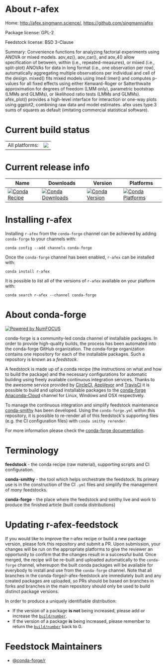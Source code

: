 About r-afex
============

Home: http://afex.singmann.science/, https://github.com/singmann/afex

Package license: GPL-2

Feedstock license: BSD 3-Clause

Summary: Convenience functions for analyzing factorial experiments using ANOVA or mixed models. aov_ez(), aov_car(), and aov_4() allow specification of between, within (i.e., repeated-measures), or mixed (i.e., split-plot)  ANOVAs for data in long format (i.e., one observation per row), automatically aggregating multiple observations per individual and cell  of the design. mixed() fits mixed models using lme4::lmer() and computes  p-values for all fixed effects using either Kenward-Roger or Satterthwaite  approximation for degrees of freedom (LMM only), parametric bootstrap  (LMMs and GLMMs), or likelihood ratio tests (LMMs and GLMMs).  afex_plot() provides a high-level interface for interaction or one-way  plots using ggplot2, combining raw data and model estimates. afex uses  type 3 sums of squares as default (imitating commercial statistical software).



Current build status
====================


<table><tr><td>All platforms:</td>
    <td>
      <a href="https://dev.azure.com/conda-forge/feedstock-builds/_build/latest?definitionId=956&branchName=master">
        <img src="https://dev.azure.com/conda-forge/feedstock-builds/_apis/build/status/r-afex-feedstock?branchName=master">
      </a>
    </td>
  </tr>
</table>

Current release info
====================

| Name | Downloads | Version | Platforms |
| --- | --- | --- | --- |
| [![Conda Recipe](https://img.shields.io/badge/recipe-r--afex-green.svg)](https://anaconda.org/conda-forge/r-afex) | [![Conda Downloads](https://img.shields.io/conda/dn/conda-forge/r-afex.svg)](https://anaconda.org/conda-forge/r-afex) | [![Conda Version](https://img.shields.io/conda/vn/conda-forge/r-afex.svg)](https://anaconda.org/conda-forge/r-afex) | [![Conda Platforms](https://img.shields.io/conda/pn/conda-forge/r-afex.svg)](https://anaconda.org/conda-forge/r-afex) |

Installing r-afex
=================

Installing `r-afex` from the `conda-forge` channel can be achieved by adding `conda-forge` to your channels with:

```
conda config --add channels conda-forge
```

Once the `conda-forge` channel has been enabled, `r-afex` can be installed with:

```
conda install r-afex
```

It is possible to list all of the versions of `r-afex` available on your platform with:

```
conda search r-afex --channel conda-forge
```


About conda-forge
=================

[![Powered by NumFOCUS](https://img.shields.io/badge/powered%20by-NumFOCUS-orange.svg?style=flat&colorA=E1523D&colorB=007D8A)](http://numfocus.org)

conda-forge is a community-led conda channel of installable packages.
In order to provide high-quality builds, the process has been automated into the
conda-forge GitHub organization. The conda-forge organization contains one repository
for each of the installable packages. Such a repository is known as a *feedstock*.

A feedstock is made up of a conda recipe (the instructions on what and how to build
the package) and the necessary configurations for automatic building using freely
available continuous integration services. Thanks to the awesome service provided by
[CircleCI](https://circleci.com/), [AppVeyor](https://www.appveyor.com/)
and [TravisCI](https://travis-ci.org/) it is possible to build and upload installable
packages to the [conda-forge](https://anaconda.org/conda-forge)
[Anaconda-Cloud](https://anaconda.org/) channel for Linux, Windows and OSX respectively.

To manage the continuous integration and simplify feedstock maintenance
[conda-smithy](https://github.com/conda-forge/conda-smithy) has been developed.
Using the ``conda-forge.yml`` within this repository, it is possible to re-render all of
this feedstock's supporting files (e.g. the CI configuration files) with ``conda smithy rerender``.

For more information please check the [conda-forge documentation](https://conda-forge.org/docs/).

Terminology
===========

**feedstock** - the conda recipe (raw material), supporting scripts and CI configuration.

**conda-smithy** - the tool which helps orchestrate the feedstock.
                   Its primary use is in the construction of the CI ``.yml`` files
                   and simplify the management of *many* feedstocks.

**conda-forge** - the place where the feedstock and smithy live and work to
                  produce the finished article (built conda distributions)


Updating r-afex-feedstock
=========================

If you would like to improve the r-afex recipe or build a new
package version, please fork this repository and submit a PR. Upon submission,
your changes will be run on the appropriate platforms to give the reviewer an
opportunity to confirm that the changes result in a successful build. Once
merged, the recipe will be re-built and uploaded automatically to the
`conda-forge` channel, whereupon the built conda packages will be available for
everybody to install and use from the `conda-forge` channel.
Note that all branches in the conda-forge/r-afex-feedstock are
immediately built and any created packages are uploaded, so PRs should be based
on branches in forks and branches in the main repository should only be used to
build distinct package versions.

In order to produce a uniquely identifiable distribution:
 * If the version of a package **is not** being increased, please add or increase
   the [``build/number``](https://conda.io/docs/user-guide/tasks/build-packages/define-metadata.html#build-number-and-string).
 * If the version of a package **is** being increased, please remember to return
   the [``build/number``](https://conda.io/docs/user-guide/tasks/build-packages/define-metadata.html#build-number-and-string)
   back to 0.

Feedstock Maintainers
=====================

* [@conda-forge/r](https://github.com/conda-forge/r/)

